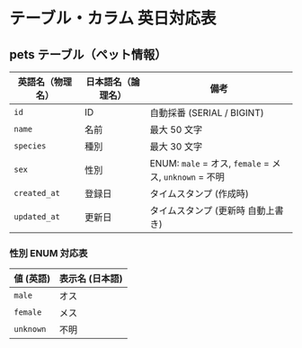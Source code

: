 # テーブル・カラム 英日対応表

## pets テーブル（ペット情報）

| 英語名（物理名）     | 日本語名（論理名） | 備考                                               |
| ------------ | --------- | ------------------------------------------------ |
| `id`         | ID        | 自動採番 (SERIAL / BIGINT)                           |
| `name`       | 名前        | 最大 50 文字                                         |
| `species`    | 種別        | 最大 30 文字                                         |
| `sex`        | 性別        | ENUM: `male` = オス, `female` = メス, `unknown` = 不明 |
| `created_at` | 登録日       | タイムスタンプ (作成時)                                    |
| `updated_at` | 更新日       | タイムスタンプ (更新時 自動上書き)                              |

### 性別 ENUM 対応表

| 値 (英語)    | 表示名 (日本語) |
| --------- | --------- |
| `male`    | オス        |
| `female`  | メス        |
| `unknown` | 不明        |
